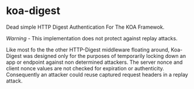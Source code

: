 # koa-digest
Dead simple HTTP Digest Authentication For The KOA Framewok.

*Warning* - This implementation does not protect against replay attacks.


Like most fo the the other HTTP-Digest middleware floating around,
Koa-Digest was designed only for the purposes of temporarily locking down an 
app or endpoint against non determined attackers. The server nonce and client
nonce values are not checked for expiration or authenticity. Consequently an 
attacker could reuse captured request headers in a replay attack.